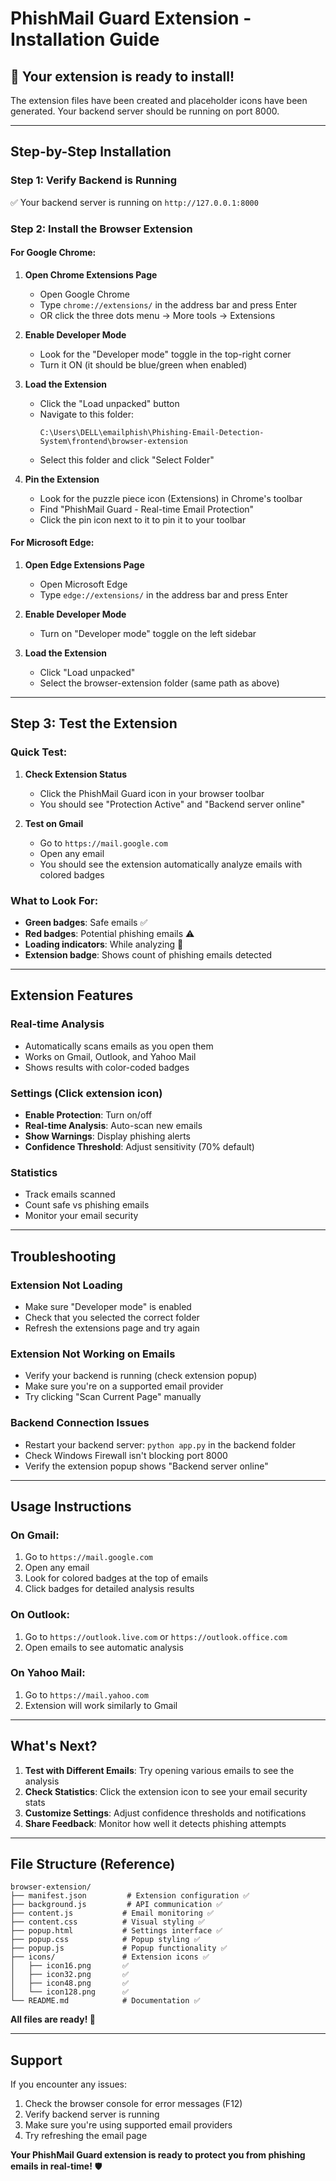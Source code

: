 # PhishMail Guard Extension - Installation Guide

## 🎉 Your extension is ready to install!

The extension files have been created and placeholder icons have been generated. Your backend server should be running on port 8000.

---

## Step-by-Step Installation

### Step 1: Verify Backend is Running
✅ Your backend server is running on `http://127.0.0.1:8000`

### Step 2: Install the Browser Extension

#### For Google Chrome:
1. **Open Chrome Extensions Page**
   - Open Google Chrome
   - Type `chrome://extensions/` in the address bar and press Enter
   - OR click the three dots menu → More tools → Extensions

2. **Enable Developer Mode**
   - Look for the "Developer mode" toggle in the top-right corner
   - Turn it ON (it should be blue/green when enabled)

3. **Load the Extension**
   - Click the "Load unpacked" button
   - Navigate to this folder: 
     ```
     C:\Users\DELL\emailphish\Phishing-Email-Detection-System\frontend\browser-extension
     ```
   - Select this folder and click "Select Folder"

4. **Pin the Extension**
   - Look for the puzzle piece icon (Extensions) in Chrome's toolbar
   - Find "PhishMail Guard - Real-time Email Protection"
   - Click the pin icon next to it to pin it to your toolbar

#### For Microsoft Edge:
1. **Open Edge Extensions Page**
   - Open Microsoft Edge
   - Type `edge://extensions/` in the address bar and press Enter

2. **Enable Developer Mode**
   - Turn on "Developer mode" toggle on the left sidebar

3. **Load the Extension**
   - Click "Load unpacked"
   - Select the browser-extension folder (same path as above)

---

## Step 3: Test the Extension

### Quick Test:
1. **Check Extension Status**
   - Click the PhishMail Guard icon in your browser toolbar
   - You should see "Protection Active" and "Backend server online"

2. **Test on Gmail**
   - Go to `https://mail.google.com`
   - Open any email
   - You should see the extension automatically analyze emails with colored badges

### What to Look For:
- **Green badges**: Safe emails ✅
- **Red badges**: Potential phishing emails ⚠️
- **Loading indicators**: While analyzing 🔄
- **Extension badge**: Shows count of phishing emails detected

---

## Extension Features

### Real-time Analysis
- Automatically scans emails as you open them
- Works on Gmail, Outlook, and Yahoo Mail
- Shows results with color-coded badges

### Settings (Click extension icon)
- **Enable Protection**: Turn on/off
- **Real-time Analysis**: Auto-scan new emails  
- **Show Warnings**: Display phishing alerts
- **Confidence Threshold**: Adjust sensitivity (70% default)

### Statistics
- Track emails scanned
- Count safe vs phishing emails
- Monitor your email security

---

## Troubleshooting

### Extension Not Loading
- Make sure "Developer mode" is enabled
- Check that you selected the correct folder
- Refresh the extensions page and try again

### Extension Not Working on Emails
- Verify your backend is running (check extension popup)
- Make sure you're on a supported email provider
- Try clicking "Scan Current Page" manually

### Backend Connection Issues
- Restart your backend server: `python app.py` in the backend folder
- Check Windows Firewall isn't blocking port 8000
- Verify the extension popup shows "Backend server online"

---

## Usage Instructions

### On Gmail:
1. Go to `https://mail.google.com`
2. Open any email
3. Look for colored badges at the top of emails
4. Click badges for detailed analysis results

### On Outlook:
1. Go to `https://outlook.live.com` or `https://outlook.office.com`
2. Open emails to see automatic analysis

### On Yahoo Mail:
1. Go to `https://mail.yahoo.com`
2. Extension will work similarly to Gmail

---

## What's Next?

1. **Test with Different Emails**: Try opening various emails to see the analysis
2. **Check Statistics**: Click the extension icon to see your email security stats
3. **Customize Settings**: Adjust confidence thresholds and notifications
4. **Share Feedback**: Monitor how well it detects phishing attempts

---

## File Structure (Reference)
```
browser-extension/
├── manifest.json         # Extension configuration ✅
├── background.js         # API communication ✅
├── content.js           # Email monitoring ✅  
├── content.css          # Visual styling ✅
├── popup.html           # Settings interface ✅
├── popup.css            # Popup styling ✅
├── popup.js             # Popup functionality ✅
├── icons/               # Extension icons ✅
│   ├── icon16.png       ✅
│   ├── icon32.png       ✅
│   ├── icon48.png       ✅
│   └── icon128.png      ✅
└── README.md            # Documentation ✅
```

**All files are ready! 🚀**

---

## Support

If you encounter any issues:
1. Check the browser console for error messages (F12)
2. Verify backend server is running
3. Make sure you're using supported email providers
4. Try refreshing the email page

**Your PhishMail Guard extension is ready to protect you from phishing emails in real-time!** 🛡️